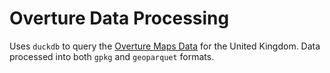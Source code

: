 # Overture Data Processing

Uses `duckdb` to query the [Overture Maps Data](https://github.com/OvertureMaps/data) for the United Kingdom. Data processed into both `gpkg` and `geoparquet` formats.
